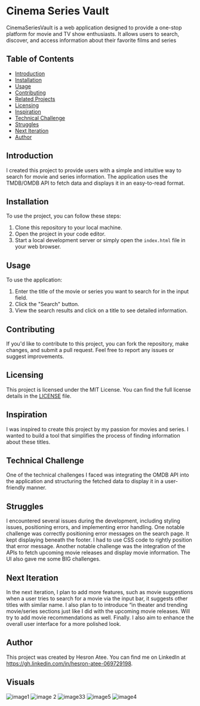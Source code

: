 # Cinema Series Vault

CinemaSeriesVault is a web application designed to provide a one-stop platform for movie and TV show enthusiasts. It allows users to search, discover, and access information about their favorite films and series

## Table of Contents

- [Introduction](#introduction)
- [Installation](#installation)
- [Usage](#usage)
- [Contributing](#contributing)
- [Related Projects](#related-projects)
- [Licensing](#licensing)
- [Inspiration](#inspiration)
- [Technical Challenge](#technical-challenge)
- [Struggles](#struggles)
- [Next Iteration](#next-iteration)
- [Author](#author)

## Introduction

I created this project to provide users with a simple and intuitive way to search for movie and series information. The application uses the TMDB/OMDB API to fetch data and displays it in an easy-to-read format.

## Installation

To use the project, you can follow these steps:

1. Clone this repository to your local machine.
2. Open the project in your code editor.
3. Start a local development server or simply open the `index.html` file in your web browser.

## Usage

To use the application:

1. Enter the title of the movie or series you want to search for in the input field.
2. Click the "Search" button.
3. View the search results and click on a title to see detailed information.

## Contributing

If you'd like to contribute to this project, you can fork the repository, make changes, and submit a pull request. Feel free to report any issues or suggest improvements.


## Licensing

This project is licensed under the MIT License. You can find the full license details in the [LICENSE](LICENSE) file.

## Inspiration

I was inspired to create this project by my passion for movies and series. I wanted to build a tool that simplifies the process of finding information about these titles.

## Technical Challenge

One of the technical challenges I faced was integrating the OMDB API into the application and structuring the fetched data to display it in a user-friendly manner.

## Struggles

I encountered several issues during the development, including styling issues, positioning errors, and implementing error handling. One notable challenge was correctly positioning error messages on the search page. It kept displaying beneath the footer. I had to use CSS code to rightly position that error message. Another notable challenge was the integration of the APIs to fetch upcoming movie releases and display movie information. The UI also gave me some BIG challenges.

## Next Iteration

In the next iteration, I plan to add more features, such as movie suggestions when a user tries to search for a movie via the input bar, it suggests other titles with similar name. I also plan to to introduce “in theater and trending movie/series sections just like I did with the upcoming movie releases. Will try to add movie recommendations as well. Finally. I also aim to enhance the overall user interface for a more polished look.

## Author

This project was created by Hesron Atee. You can find me on LinkedIn at https://gh.linkedin.com/in/hesron-atee-069729198.

## Visuals
![image1](https://github.com/hesrondrake89/Cinema-Series-Vault/assets/113859517/29bf29d3-43bc-434a-a443-afc5b00ed655)
![image 2](https://github.com/hesrondrake89/Cinema-Series-Vault/assets/113859517/75e83cdd-f5b6-44bd-abf0-d705c03b5423)
![image33](https://github.com/hesrondrake89/Cinema-Series-Vault/assets/113859517/b1ddd8f6-6934-4794-acc2-820e1d2ad98b)
![image5](https://github.com/hesrondrake89/Cinema-Series-Vault/assets/113859517/7999902d-fae8-4e9e-8ecf-3d213e1b88ba)
![image4](https://github.com/hesrondrake89/Cinema-Series-Vault/assets/113859517/a9e2f5f1-a395-422e-902b-cf7c680263ea)





